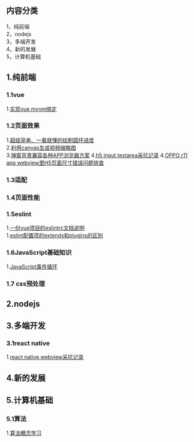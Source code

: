## 内容分类
1，纯前端  
2，nodejs  
3，多端开发  
4，新的发展  
5，计算机基础
## 1.纯前端 
### 1.1vue
 1.[实现vue mvvm绑定](https://github.com/calali/mvvm)

### 1.2页面效果
1.[超级简单、一看就懂的绘制圆环进度](https://github.com/liqiuhui/blog/issues/4)  
2.[利用canvas生成视频缩略图](https://github.com/liqiuhui/blog/issues/2)  
3.[弹窗背景兼容各种APP浏览器方案](https://github.com/liqiuhui/blog/issues/19) 
4.[h5 input,textarea采坑记录](https://github.com/liqiuhui/blog/issues/21) 
4.[OPPO r11 app webview里H5页面尺寸错误问题排查](https://github.com/liqiuhui/blog/issues/20) 

### 1.3适配


### 1.4页面性能

### 1.5eslint
1.[一份vue项目的eslintrc文档说明](https://github.com/liqiuhui/blog/issues/25)  
1.[eslint配置项的extends和plugins的区别](https://github.com/liqiuhui/blog/issues/26)

### 1.6JavaScript基础知识
1.[JavaScript事件循环](https://github.com/liqiuhui/blog/issues/17)  

### 1.7 css预处理

## 2.nodejs


## 3.多端开发
### 3.1react native
1.[react native webview采坑记录](https://github.com/liqiuhui/blog/issues/22)  



## 4.新的发展


## 5.计算机基础
### 5.1算法
1.[算法概念学习](https://github.com/liqiuhui/blog/issues/16)
